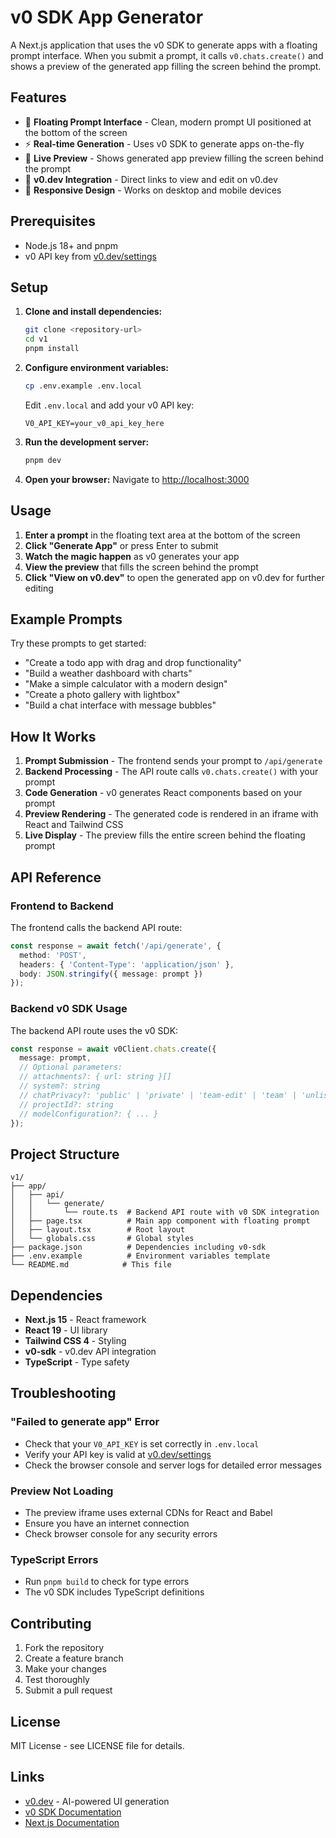 # v0 SDK App Generator

A Next.js application that uses the v0 SDK to generate apps with a floating prompt interface. When you submit a prompt, it calls `v0.chats.create()` and shows a preview of the generated app filling the screen behind the prompt.

## Features

- 🎨 **Floating Prompt Interface** - Clean, modern prompt UI positioned at the bottom of the screen
- ⚡ **Real-time Generation** - Uses v0 SDK to generate apps on-the-fly
- 👀 **Live Preview** - Shows generated app preview filling the screen behind the prompt
- 🔗 **v0.dev Integration** - Direct links to view and edit on v0.dev
- 📱 **Responsive Design** - Works on desktop and mobile devices

## Prerequisites

- Node.js 18+ and pnpm
- v0 API key from [v0.dev/settings](https://v0.dev/settings)

## Setup

1. **Clone and install dependencies:**
   ```bash
   git clone <repository-url>
   cd v1
   pnpm install
   ```

2. **Configure environment variables:**
   ```bash
   cp .env.example .env.local
   ```
   
   Edit `.env.local` and add your v0 API key:
   ```env
   V0_API_KEY=your_v0_api_key_here
   ```

3. **Run the development server:**
   ```bash
   pnpm dev
   ```

4. **Open your browser:**
   Navigate to [http://localhost:3000](http://localhost:3000)

## Usage

1. **Enter a prompt** in the floating text area at the bottom of the screen
2. **Click "Generate App"** or press Enter to submit
3. **Watch the magic happen** as v0 generates your app
4. **View the preview** that fills the screen behind the prompt
5. **Click "View on v0.dev"** to open the generated app on v0.dev for further editing

## Example Prompts

Try these prompts to get started:

- "Create a todo app with drag and drop functionality"
- "Build a weather dashboard with charts"
- "Make a simple calculator with a modern design"
- "Create a photo gallery with lightbox"
- "Build a chat interface with message bubbles"

## How It Works

1. **Prompt Submission** - The frontend sends your prompt to `/api/generate`
2. **Backend Processing** - The API route calls `v0.chats.create()` with your prompt
3. **Code Generation** - v0 generates React components based on your prompt
4. **Preview Rendering** - The generated code is rendered in an iframe with React and Tailwind CSS
5. **Live Display** - The preview fills the entire screen behind the floating prompt

## API Reference

### Frontend to Backend
The frontend calls the backend API route:

```typescript
const response = await fetch('/api/generate', {
  method: 'POST',
  headers: { 'Content-Type': 'application/json' },
  body: JSON.stringify({ message: prompt })
});
```

### Backend v0 SDK Usage
The backend API route uses the v0 SDK:

```typescript
const response = await v0Client.chats.create({
  message: prompt,
  // Optional parameters:
  // attachments?: { url: string }[]
  // system?: string
  // chatPrivacy?: 'public' | 'private' | 'team-edit' | 'team' | 'unlisted'
  // projectId?: string
  // modelConfiguration?: { ... }
});
```

## Project Structure

```
v1/
├── app/
│   ├── api/
│   │   └── generate/
│   │       └── route.ts  # Backend API route with v0 SDK integration
│   ├── page.tsx          # Main app component with floating prompt
│   ├── layout.tsx        # Root layout
│   └── globals.css       # Global styles
├── package.json          # Dependencies including v0-sdk
├── .env.example          # Environment variables template
└── README.md            # This file
```

## Dependencies

- **Next.js 15** - React framework
- **React 19** - UI library
- **Tailwind CSS 4** - Styling
- **v0-sdk** - v0.dev API integration
- **TypeScript** - Type safety

## Troubleshooting

### "Failed to generate app" Error
- Check that your `V0_API_KEY` is set correctly in `.env.local`
- Verify your API key is valid at [v0.dev/settings](https://v0.dev/settings)
- Check the browser console and server logs for detailed error messages

### Preview Not Loading
- The preview iframe uses external CDNs for React and Babel
- Ensure you have an internet connection
- Check browser console for any security errors

### TypeScript Errors
- Run `pnpm build` to check for type errors
- The v0 SDK includes TypeScript definitions

## Contributing

1. Fork the repository
2. Create a feature branch
3. Make your changes
4. Test thoroughly
5. Submit a pull request

## License

MIT License - see LICENSE file for details.

## Links

- [v0.dev](https://v0.dev) - AI-powered UI generation
- [v0 SDK Documentation](https://www.npmjs.com/package/v0-sdk)
- [Next.js Documentation](https://nextjs.org/docs)
